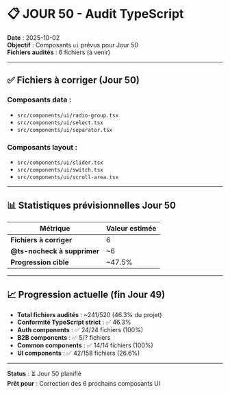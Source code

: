 # 📋 JOUR 50 - Audit TypeScript

**Date** : 2025-10-02  
**Objectif** : Composants `ui` prévus pour Jour 50  
**Fichiers audités** : 6 fichiers (à venir)

---

## ✅ Fichiers à corriger (Jour 50)

### Composants data :
- `src/components/ui/radio-group.tsx`
- `src/components/ui/select.tsx`
- `src/components/ui/separator.tsx`

### Composants layout :
- `src/components/ui/slider.tsx`
- `src/components/ui/switch.tsx`
- `src/components/ui/scroll-area.tsx`

---

## 📊 Statistiques prévisionnelles Jour 50

| Métrique | Valeur estimée |
|----------|----------------|
| **Fichiers à corriger** | 6 |
| **@ts-nocheck à supprimer** | ~6 |
| **Progression cible** | ~47.5% |

---

## 📈 Progression actuelle (fin Jour 49)

- **Total fichiers audités** : ~241/520 (46.3% du projet)
- **Conformité TypeScript strict** : ✅ 46.3%
- **Auth components** : ✅ 24/24 fichiers (100%)
- **B2B components** : ✅ 5/? fichiers
- **Common components** : ✅ 14/14 fichiers (100%)
- **UI components** : ✅ 42/158 fichiers (26.6%)

---

**Status** : ⏳ Jour 50 planifié  
**Prêt pour** : Correction des 6 prochains composants UI
